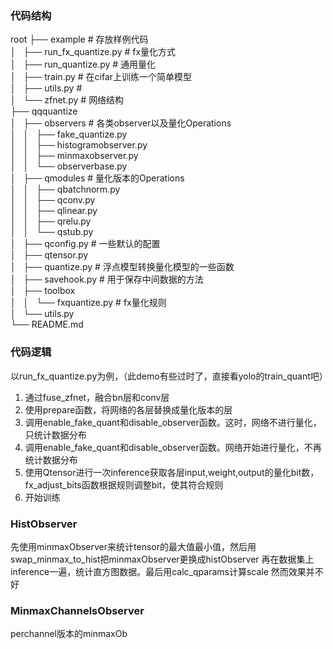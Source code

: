 ### 代码结构
root
├── example                             # 存放样例代码  
│   ├── run_fx_quantize.py              # fx量化方式  
│   ├── run_quantize.py                 # 通用量化  
│   ├── train.py                        # 在cifar上训练一个简单模型  
│   ├── utils.py                        #   
│   └── zfnet.py                        # 网络结构  
├── qqquantize  
│   ├── observers                       # 各类observer以及量化Operations  
│   │   ├── fake_quantize.py  
│   │   ├── histogramobserver.py  
│   │   ├── minmaxobserver.py  
│   │   └── observerbase.py  
│   ├── qmodules                        # 量化版本的Operations  
│   │   ├── qbatchnorm.py  
│   │   ├── qconv.py  
│   │   ├── qlinear.py  
│   │   ├── qrelu.py  
│   │   └── qstub.py  
│   ├── qconfig.py                      # 一些默认的配置  
│   ├── qtensor.py  
│   ├── quantize.py                     # 浮点模型转换量化模型的一些函数  
│   ├── savehook.py                     # 用于保存中间数据的方法  
│   ├── toolbox  
│   │   └── fxquantize.py               # fx量化规则  
│   └── utils.py  
└── README.md  

### 代码逻辑
以run_fx_quantize.py为例，（此demo有些过时了，直接看yolo的train_quant吧）
1. 通过fuse_zfnet，融合bn层和conv层
2. 使用prepare函数，将网络的各层替换成量化版本的层
3. 调用enable_fake_quant和disable_observer函数。这时，网络不进行量化，只统计数据分布
4. 调用enable_fake_quant和disable_observer函数。网络开始进行量化，不再统计数据分布
5. 使用Qtensor进行一次inference获取各层input,weight,output的量化bit数，fx_adjust_bits函数根据规则调整bit，使其符合规则
6. 开始训练


### HistObserver
先使用minmaxObserver来统计tensor的最大值最小值，然后用swap_minmax_to_hist把minmaxObserver更换成histObserver
再在数据集上inference一遍，统计直方图数据。最后用calc_qparams计算scale
然而效果并不好

### MinmaxChannelsObserver
perchannel版本的minmaxOb